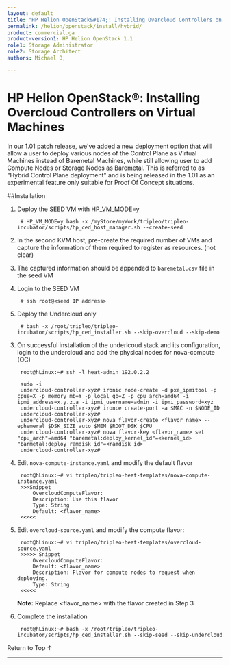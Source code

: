 ```yaml
---
layout: default
title: "HP Helion OpenStack&#174;: Installing Overcloud Controllers on Virtual Machines"
permalink: /helion/openstack/install/hybrid/
product: commercial.ga
product-version1: HP Helion OpenStack 1.1
role1: Storage Administrator
role2: Storage Architect
authors: Michael B, 

---
```

<!--UNDER REVISION-->


<script>

function PageRefresh {
onLoad="window.refresh"
}

PageRefresh();

</script>
<!--
<p style="font-size: small;"> <a href="/helion/openstack/install/ovsvapp/">&#9664; PREV</a> | <a href="/helion/openstack/install-overview/">&#9650; UP</a> | <a href="/helion/openstack/related-links/">NEXT &#9654;</a> </p>
-->
# HP Helion OpenStack&#174;: Installing Overcloud Controllers on Virtual Machines

In our 1.01 patch release, we've added a new deployment option that will allow a user to deploy various nodes of the Control Plane as Virtual Machines instead of Baremetal Machines, while still allowing user to add Compute Nodes or Storage Nodes as Baremetal. This is referred to as "Hybrid Control Plane deployment" and is being released in the 1.01 as an experimental feature only suitable for Proof Of Concept situations.


##Installation

1. Deploy the SEED VM with HP&#95;VM&#95;MODE=y

		# HP_VM_MODE=y bash -x /myStore/myWork/tripleo/tripleo-incubator/scripts/hp_ced_host_manager.sh --create-seed

2. In the second KVM host, pre-create the required number of VMs and capture the information of them required to register as resources. (not clear)
3. The captured information should be appended to `baremetal.csv` file in the seed VM
4. Login to the SEED VM 
		
		# ssh root@<seed IP address>
 
5. Deploy the Undercloud only

		# bash -x /root/tripleo/tripleo-incubator/scripts/hp_ced_installer.sh --skip-overcloud --skip-demo


<!---

2. Login to the SEED VM and deploy the undercloud only

		# bash -x /root/tripleo/tripleo-incubator/scripts/hp_ced_installer.sh --skip-overcloud --skip-demo
--->
3. On successful installation of the underlcoud stack and its configuration, login to the undercloud and add the physical nodes for nova-compute (OC)

		root@hLinux:~# ssh -l heat-admin 192.0.2.2

		sudo -i
		undercloud-controller-xyz# ironic node-create -d pxe_ipmitool -p cpus=X -p memory_mb=Y -p local_gb=Z -p cpu_arch=amd64 -i ipmi_address=x.y.z.a -i ipmi_username=admin -i ipmi_password=xyz
		undercloud-controller-xyz# ironce create-port -a $MAC -n $NODE_ID
		undercloud-controller-xyz#
		undercloud-controller-xyz# nova flavor-create <flavor_name> --ephemeral $DSK_SIZE auto $MEM $ROOT_DSK $CPU
		undercloud-controller-xyz# nova flavor-key <flavor_name> set "cpu_arch"=amd64 "baremetal:deploy_kernel_id"=<kernel_id> "barmetal:deploy_ramdisk_id"=<ramdisk_id>
		undercloud-controller-xyz#

4. Edit `nova-compute-instance.yaml` and modify the default flavor

		root@hLinux:~# vi tripleo/tripleo-heat-templates/nova-compute-instance.yaml
		>>>Snippet
			OvercloudComputeFlavor:
			Description: Use this flavor
			Type: String
			Default: <flavor_name>
		<<<<<

5. Edit `overcloud-source.yaml` and modify the compute flavor:

		root@hLinux:~# vi tripleo/tripleo-heat-templates/overcloud-source.yaml
		>>>>> Snippet
			OvercloudComputeFlavor:
			Default: <flavor_name>
			Description: Flavor for compute nodes to request when deploying.
			Type: String
		<<<<<

	**Note:** Replace <flavor_name> with the flavor created in Step 3

6. Complete the installation 

		root@hLinux:~# bash -x /root/tripleo/tripleo-incubator/scripts/hp_ced_installer.sh --skip-seed --skip-undercloud

<!-- This code block is not yet verified.
	TBD: There is another way of passing the parameters to stack-create... via hp_ced_undercloud.

		ENV_JSON=$(jq '.parameters = {
		"OvercloudComputeFlavor": "'"${flavor_name}"'"
		}
-->
<!--- We are referring to option 4 from the wiki page
**Important:** If in excess of physical servers, there is a possibility that another component along with Nova-compute will also be installed on physical servers. This is because of best-fit along with least used resource.

## Alternative Solution

ComputeCapabilitiesFilter enabled us to overcome the above limitation. This is one of the approaches that we can follow. In this approach, we provide key:value pairs for every node.and register them in Ironic in the undercloud only. Likewise, the default flavor is update with the same key:value pair that is used for VMs and a different flavor is created for compute using the physical server key:value pair. The steps followed in this approach are:

1. Deploy the SEED VM with HP_VM_MODE=y

		HP_VM_MODE=y bash -x /myStore/myWork/tripleo/tripleo-incubator/scripts/hp_ced_host_manager.sh --create-seed

2. Login to the SEED VM

3. Deploy the undercloud only

		bash -x /root/tripleo/tripleo-incubator/scripts/hp_ced_installer.sh --skip-overcloud --skip-demo

4. On successful installation of the undercloud stack and its configuration, login to the Undercloud

5. Modify all existing VM nodes registered with ironic

		root@hLinux:~# ssh -l heat-admin 192.0.2.2

		sudo -i
		undercloud-controller-xyz# source stackrc
		undercloud-controller-xyz# ironic node-update $NODE_ID add "properties/capabilities=hw_type:vm,node_type:any"

6. Add the physical nodes for nova-compute (OC) and create the flavor

		undercloud-controller-xyz# ironic node-create -d pxe_ipmitool -p cpus=X -p memory_mb=Y -p local_gb=Z -p cpu_arch=amd64 -i ipmi_address=x.y.z.a -i ipmi_username=admin -i ipmi_password=xyz -p capabilities="hw_type:bm,node_type:compute"
		undercloud-controller-xyz# ironce create-port -a $MAC -n $NODE_ID
		undercloud-controller-xyz#
		undercloud-controller-xyz# nova flavor-create <flavor_name> --ephemeral $DSK_SIZE auto $MEM $ROOT_DSK $CPU
		undercloud-controller-xyz# nova flavor-key <flavor_name> set "cpu_arch"=amd64 "baremetal:deploy_kernel_id"=<kernel_id> "baremetal:deploy_ramdisk_id"=<ramdisk_id> "hw_type"=bm "node_type"=compute
		undercloud-controller-xyz#
		undercloud-controller-xyz# nova flavor-key baremetal set "hw_type"=vm "node_type"=any

7. Modify 'root/tripleo/tripleo-incubator/scripts/hp_ced_overcloud'

		ENV_JSON=$(jq '.parameters = .parameters + {
			"OvercloudBlockStorageFlavor": "'${OvercloudBlockStorageFlavor:-baremetal}'",
			"OvercloudComputeFlavor": "'${OvercloudComputeFlavor:-baremetal}'",
			"OvercloudControlFlavor": "'${OvercloudControlFlavor:-baremetal}'",
			"OvercloudSwiftScaleoutProxyFlavor": "'${OvercloudSwiftScaleoutProxyFlavor:-baremetal}'",
			"OvercloudVsaFlavor": "'${OvercloudVsaFlavor:-baremetal}'"
		}' <<< $ENV_JSON)

8. Now export OvercloudComputeFlavor=<flavor_name>

9. Complete the installation

		root@hLinux:~# bash -x /root/tripleo/tripleo-incubator/scripts/hp_ced_installer.sh --skip-seed --skip-undercloud

---->











<a href="#top" style="padding:14px 0px 14px 0px; text-decoration: none;"> Return to Top &#8593; </a>

----


